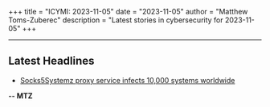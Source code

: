 +++
title = "ICYMI: 2023-11-05"
date = "2023-11-05"
author = "Matthew Toms-Zuberec"
description = "Latest stories in cybersecurity for 2023-11-05"
+++

---------------------------------------------------------------------------
## Latest Headlines
- [Socks5Systemz proxy service infects 10,000 systems worldwide](https://www.bleepingcomputer.com/news/security/socks5systemz-proxy-service-infects-10-000-systems-worldwide/)

**-- MTZ**